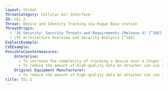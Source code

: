 ```yaml
---
layout: threat
ThreatCategory: Cellular Air Interface
ID: CEL-2
Threat: Device and Identity Tracking via Rogue Base station
ThreatOrigin:
  - '3G Security: Security Threats and Requirements (Release 4) [^165]'
  - LTE Architecture Overview and Security Analysis [^166]
ExploitExample:
CVEExample:
PossibleCountermeasures:
    Enterprise:
      - To increase the complexity of tracking a device over a longer term (e.g., following consecutive hand-offs), use devices that generate temporary device identities.
      - To reduce the amount of high-quality data an attacker can use to track a device, employ methods of rogue base station detection
    Original Equipment Manufacturer:
      - To reduce the amount of high-quality data an attacker can use to track a device, employ methods of rogue base station detection
title: CEL-2
---
```

